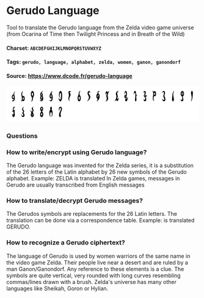 # Gerudo Language
Tool to translate the Gerudo language from the Zelda video game universe (from Ocarina of Time then Twilight Princess and in Breath of the Wild)

#### Charset: `ABCDEFGHIJKLMNOPQRSTUVWXYZ`

#### Tags: `gerudo, language, alphabet, zelda, women, ganon, ganondorf`

#### Source: https://www.dcode.fr/gerudo-language

![combined](./combined.png)

### Questions

### How to write/encrypt using Gerudo language?
The Gerudo language was invented for the Zelda series, it is a substitution of the 26 letters of the Latin alphabet by 26 new symbols of the Gerudo alphabet. Example: ZELDA is translated  In Zelda games, messages in Gerudo are usually transcribed from English messages

### How to translate/decrypt Gerudo messages?
The Gerudos symbols are replacements for the 26 Latin letters. The translation can be done via a correspondence table. Example:  is translated GERUDO.

### How to recognize a Gerudo ciphertext?
The language of Gerudo is used by women warriors of the same name in the video game Zelda. Their people live near a desert and are ruled by a man Ganon/Ganondorf. Any reference to these elements is a clue. The symbols are quite vertical, very rounded with long curves resembling commas/lines drawn with a brush. Zelda's universe has many other languages like Sheikah, Goron or Hylian.

